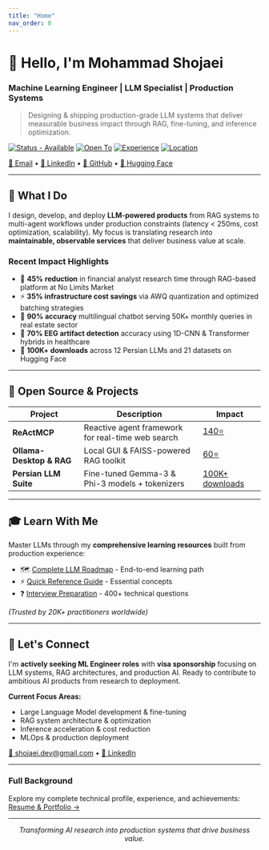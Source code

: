 ```yaml
---
title: "Home"
nav_order: 0
---
```

# 👋 Hello, I'm Mohammad Shojaei

### Machine Learning Engineer | LLM Specialist | Production Systems

> Designing & shipping production-grade LLM systems that deliver measurable business impact through RAG, fine-tuning, and inference optimization.

[![Status - Available](https://img.shields.io/badge/Status-🟢_Actively_Looking-brightgreen)](mailto:shojaei.dev@gmail.com) [![Open To](https://img.shields.io/badge/Open_to-Onsite_with_Visa_Sponsorship-blue)]() [![Experience](https://img.shields.io/badge/LLM_Experience-3%2B_years-orange)]() [![Location](https://img.shields.io/badge/Base-Shiraz,_Iran-red)]()

[📧 Email](mailto:shojaei.dev@gmail.com) • [💼 LinkedIn](https://www.linkedin.com/in/mshojaei77) • [🐙 GitHub](https://github.com/mshojaei77) • [🤗 Hugging Face](https://huggingface.co/mshojaei77)

---

## 🚀 What I Do

I design, develop, and deploy **LLM-powered products** from RAG systems to multi-agent workflows under production constraints (latency < 250ms, cost optimization, scalability). My focus is translating research into **maintainable, observable services** that deliver business value at scale.

### Recent Impact Highlights
- 🔬 **45% reduction** in financial analyst research time through RAG-based platform at No Limits Market
- ⚡ **35% infrastructure cost savings** via AWQ quantization and optimized batching strategies  
- 🎯 **90% accuracy** multilingual chatbot serving 50K+ monthly queries in real estate sector
- 🏥 **70% EEG artifact detection** accuracy using 1D-CNN & Transformer hybrids in healthcare
- 🤗 **100K+ downloads** across 12 Persian LLMs and 21 datasets on Hugging Face

---

## 🌟 Open Source & Projects

| Project | Description | Impact |
|---------|-------------|---------|
| **ReActMCP** | Reactive agent framework for real-time web search | [140⭐](https://github.com/mshojaei77/ReActMCP) |
| **Ollama-Desktop & RAG** | Local GUI & FAISS-powered RAG toolkit | [60⭐](https://github.com/mshojaei77/ollama-desktop) |
| **Persian LLM Suite** | Fine-tuned Gemma-3 & Phi-3 models + tokenizers | [100K+ downloads](https://huggingface.co/mshojaei77) |

---

## 🎓 Learn With Me

Master LLMs through my **comprehensive learning resources** built from production experience:

- 🗺️ [Complete LLM Roadmap](roadmap.md) - End-to-end learning path
- ⚡ [Quick Reference Guide](mini-roadmap.md) - Essential concepts
- ❓ [Interview Preparation](interview.md) - 400+ technical questions

*(Trusted by 20K+ practitioners worldwide)*

---

## 🤝 Let's Connect

I'm **actively seeking ML Engineer roles** with **visa sponsorship** focusing on LLM systems, RAG architectures, and production AI. Ready to contribute to ambitious AI products from research to deployment.

**Current Focus Areas:**
- Large Language Model development & fine-tuning
- RAG system architecture & optimization  
- Inference acceleration & cost reduction
- MLOps & production deployment

[📧 shojaei.dev@gmail.com](mailto:shojaei.dev@gmail.com) • [💼 LinkedIn](https://www.linkedin.com/in/mshojaei77)

---

### Full Background

Explore my complete technical profile, experience, and achievements: [Resume & Portfolio →](about.md)

---

<p align="center"><em>Transforming AI research into production systems that drive business value.</em></p>

